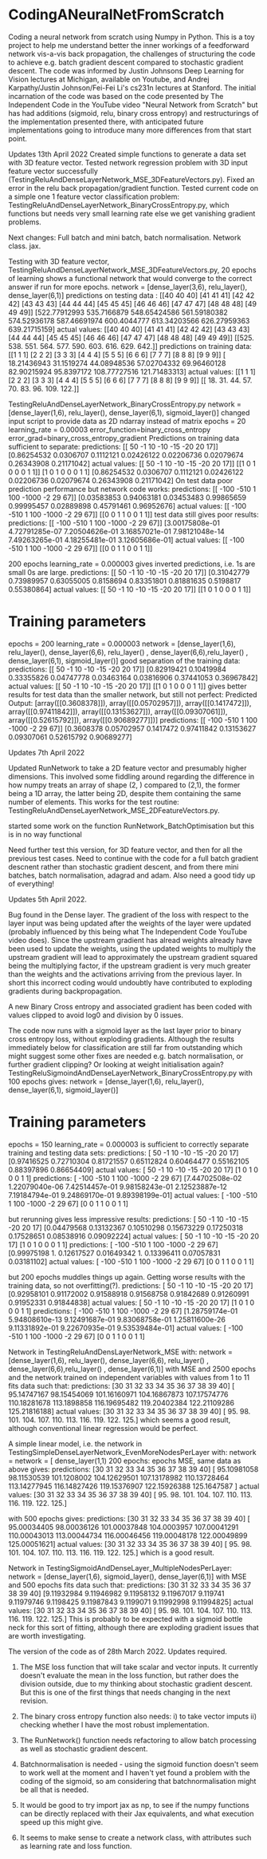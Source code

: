 # CodingANeuralNetFromScratch
 Coding a neural network from scratch using Numpy in Python.
 This is a toy project to help me understand better the inner workings of a feedforward network vis-a-vis back propagation, the challenges of structuring the code to achieve e.g. batch gradient descent compared to stochastic gradient descent. 
The code was informed by Justin Johnsons Deep Learning for Vision lectures at Michigan, available on Youtube,
and Andrej Karpathy/Justin Johnson/Fei-Fei Li's cs231n lectures at Stanford. 
The initial incarnation of the code was based on the code presented by The Independent Code in the YouTube video "Neural Network from Scratch" but has
had additions (sigmoid, relu, binary cross entropy) and restructurings of the implementation presented there, with anticipated future implementations going to introduce many more differences from that start point.

Updates 13th April 2022
Created simple functions to generate a data set with 3D feature vector.
Tested network regression problem with 3D input feature vector successfully (TestingReluAndDenseLayerNetwork_MSE_3DFeatureVectors.py). 
Fixed an error in the relu back propagation/gradient function.
Tested current code on a simple one 1 feature vector classification problem:
TestingReluAndDenseLayerNetwork_BinaryCrossEntropy.py, which functions but needs very
small learning rate else we get vanishing gradient problems. 

Next changes: Full batch and mini batch, batch normalisation. Network class. jax.

Testing with 3D feature vector, TestingReluAndDenseLayerNetwork_MSE_3DFeatureVectors.py, 20 epochs of learning shows a functional network that would converge to the correct answer if run for more epochs. 
network = [dense_layer(3,6), relu_layer(),  dense_layer(6,1)]
predictions on testing data : [[40 40 40]
 [41 41 41]
 [42 42 42]
 [43 43 43]
 [44 44 44]
 [45 45 45]
 [46 46 46]
 [47 47 47]
 [48 48 48]
 [49 49 49]] [522.77912993 535.7166879  548.65424586 561.59180382 574.52936178
 587.46691974 600.4044777  613.34203566 626.27959363 639.21715159]
actual values: [[40 40 40]
 [41 41 41]
 [42 42 42]
 [43 43 43]
 [44 44 44]
 [45 45 45]
 [46 46 46]
 [47 47 47]
 [48 48 48]
 [49 49 49]] [[525. 538. 551. 564. 577. 590. 603. 616. 629. 642.]]
predictions on training data: [[1 1 1]
 [2 2 2]
 [3 3 3]
 [4 4 4]
 [5 5 5]
 [6 6 6]
 [7 7 7]
 [8 8 8]
 [9 9 9]] [ 18.21436943  31.1519274   44.08948536  57.02704332  69.96460128
  82.90215924  95.8397172  108.77727516 121.71483313]
actual values: [[1 1 1]
 [2 2 2]
 [3 3 3]
 [4 4 4]
 [5 5 5]
 [6 6 6]
 [7 7 7]
 [8 8 8]
 [9 9 9]] [[ 18.  31.  44.  57.  70.  83.  96. 109. 122.]]



TestingReluAndDenseLayerNetwork_BinaryCrossEntropy.py
network = [dense_layer(1,6), relu_layer(), dense_layer(6,1), sigmoid_layer()]
changed input script to provide data as 2D ndarray instead of matrix
epochs = 20
learning_rate = 0.00003
error_function=binary_cross_entropy  
error_grad=binary_cross_entropy_gradient
Predictions on training data sufficient to separate:
predictions: [[ 50  -1  10 -10 -15 -20  20  17]] [0.86254532 0.0306707  0.1112121  0.02426122 0.02206736 0.02079674
 0.26343908 0.21171042]
actual values: [[ 50  -1  10 -10 -15 -20  20  17]] [[1 0 1 0 0 0 1 1]]
[1 0 1 0 0 0 1 1] [0.86254532 0.0306707  0.1112121  0.02426122 0.02206736 0.02079674
 0.26343908 0.21171042]
 On test data poor prediction performance but network code works:
 predictions: [[ -100  -510     1   100 -1000    -2    29    67]] [0.03583853 0.94063181 0.03453483 0.99865659 0.99995457 0.02889898
 0.45791461 0.96952676]
actual values: [[ -100  -510     1   100 -1000    -2    29    67]] [[0 0 1 1 0 0 1 1]]
test data still gives poor results:
predictions: [[ -100  -510     1   100 -1000    -2    29    67]] [3.00175808e-01 4.72791285e-07 7.20504626e-01 3.16857021e-01
 7.98121048e-14 7.49263265e-01 4.18255481e-01 3.12605686e-01]
actual values: [[ -100  -510     1   100 -1000    -2    29    67]] [[0 0 1 1 0 0 1 1]]


200 epochs
learning_rate = 0.000003
gives inverted predictions, i.e. 1s are small 0s are large.
predictions: [[ 50  -1  10 -10 -15 -20  20  17]] [0.31042779 0.73989957 0.63055005 0.8158694  0.83351801 0.81881635
 0.5198817  0.55380864]
actual values: [[ 50  -1  10 -10 -15 -20  20  17]] [[1 0 1 0 0 0 1 1]]

# Training parameters
epochs = 200
learning_rate = 0.000003
network = [dense_layer(1,6), relu_layer(), dense_layer(6,6), relu_layer() , dense_layer(6,6),relu_layer() , dense_layer(6,1), sigmoid_layer()]
good separation of the training data:
predictions: [[ 50  -1  10 -10 -15 -20  20  17]] [0.82919421 0.10419984 0.33355826 0.04747778 0.03463164 0.03816906
 0.37441053 0.36967842]
actual values: [[ 50  -1  10 -10 -15 -20  20  17]] [[1 0 1 0 0 0 1 1]]
gives better results for test data than the smaller network, but still not perfect:
 Predicted Output: [array([[0.3608378]]), array([[0.05702957]]), array([[0.1417472]]), array([[0.97411842]]), array([[0.13153627]]), array([[0.09307061]]), array([[0.52615792]]), array([[0.90689277]])]
predictions: [[ -100  -510     1   100 -1000    -2    29    67]] [0.3608378  0.05702957 0.1417472  0.97411842 0.13153627 0.09307061
 0.52615792 0.90689277]

Updates 7th April 2022

Updated RunNetwork to take a 2D feature vector and presumably higher dimensions. This involved some fiddling around regarding the difference in how numpy treats an array of shape (2, ) compared to (2,1), the former being a 1D array, the latter being 2D, despite them containing the same number of elements. This works for the test routine:
TestingReluAndDenseLayerNetwork_MSE_2DFeatureVectors.py.

started some work on the function RunNetwork_BatchOptimisation but this is in no way functional

Need further test this version, for 3D feature vector, and then for all the previous test cases. 
Need to continue with the code for a full batch gradient descnent rather than stochastic gradient descent, and from there mini batches, batch normalisation, adagrad and adam.
Also need a good tidy up of everything! 


Updates 5th April 2022.

Bug found in the Dense layer. The gradient of the loss with respect to the layer input was being updated after the weights of the layer were updated (probably influenced by this being what The Independent Code YouTube video does). Since the upstream gradient has alread weights already  have been   used to update the weights, using the updated weights to multiply the upstream gradient will lead to approximately the upstream gradient squared being the multiplying factor, if the upstream gradient is very much greater than the weights and the activations arriving from the previous layer. In short this incorrect coding would undoubtly have contributed to exploding gradients during backpropagation. 

A new Binary Cross entropy and associated gradient has been coded with values clipped to avoid log0 and division by 0 issues. 

The code now runs with a sigmoid layer as the last layer prior to binary cross entropy loss, without exploding gradients. Although the results
immediately below for classification are still far from outstanding which might suggest some other fixes are needed e.g. batch normalisation, or further gradient clipping? Or looking at weight initialisation again? 
TestingReluSigmoindAndDenseLayerNetwork_BinaryCrossEntropy.py with 100 epochs gives:
network = [dense_layer(1,6), relu_layer(), dense_layer(6,1), sigmoid_layer()]
# Training parameters
epochs = 150
learning_rate = 0.000003
is sufficient to correctly separate training and testing data sets:
predictions: [ 50  -1  10 -10 -15 -20  20  17] [0.97416525 0.72710304 0.81721557 0.65112824 0.60464477 0.55162105
 0.88397896 0.86654409]
actual values: [ 50  -1  10 -10 -15 -20  20  17] [1 0 1 0 0 0 1 1]
predictions: [ -100  -510     1   100 -1000    -2    29    67] [7.44702508e-02 1.22079040e-06 7.42514457e-01 9.98158243e-01
 2.12523887e-12 7.19184794e-01 9.24869170e-01 9.89398199e-01]
actual values: [ -100  -510     1   100 -1000    -2    29    67] [0 0 1 1 0 0 1 1]

but rerunning gives less impressive results: 
predictions: [ 50  -1  10 -10 -15 -20  20  17] [0.04479568 0.13132367 0.10510298 0.15673229 0.17250318 0.17528651
 0.08538916 0.09092224]
actual values: [ 50  -1  10 -10 -15 -20  20  17] [1 0 1 0 0 0 1 1]
predictions: [ -100  -510     1   100 -1000    -2    29    67] [0.99975198 1.         0.12617527 0.01649342 1.         0.13396411
 0.07057831 0.03181102]
actual values: [ -100  -510     1   100 -1000    -2    29    67] [0 0 1 1 0 0 1 1]

but 200 epochs muddles things up again. Getting worse results with the training data, so not overfitting(?).
predictions: [ 50  -1  10 -10 -15 -20  20  17] [0.92958101 0.91172002 0.91588918 0.91568758 0.91842689 0.91260991
 0.91952331 0.91844838]
actual values: [ 50  -1  10 -10 -15 -20  20  17] [1 0 1 0 0 0 1 1]
predictions: [ -100  -510     1   100 -1000    -2    29    67] [1.28759174e-01 5.94808610e-13 9.12491687e-01 9.83068758e-01
 1.25811600e-26 9.11331892e-01 9.22670935e-01 9.53539484e-01]
actual values: [ -100  -510     1   100 -1000    -2    29    67] [0 0 1 1 0 0 1 1]


Network in TestingReluAndDensLayerNetwork_MSE with: network = [dense_layer(1,6), relu_layer(), dense_layer(6,6), relu_layer() , dense_layer(6,6),relu_layer() , dense_layer(6,1)] with   MSE
and 2500 epochs and the network trained on independent variables with values from 1 to 11
fits data
such that: 
predictions: [30 31 32 33 34 35 36 37 38 39 40] [ 95.14747167  98.15454069 101.16160971 104.16867873 107.17574776
 110.18281678 113.1898858  116.19695482 119.20402384 122.21109286
 125.21816188]
actual values: [30 31 32 33 34 35 36 37 38 39 40] [ 95.  98. 101. 104. 107. 110. 113. 116. 119. 122. 125.]
which seems a good result, although conventional linear regression would be perfect.

A simple linear model, i.e. the
network in TestingSimpleDenseLayerNetwork_EvenMoreNodesPerLayer with: network = network = [ dense_layer(1,1)
200 epochs: epochs MSE, same data as above gives:
predictions: [30 31 32 33 34 35 36 37 38 39 40] [ 95.10981058  98.11530539 101.1208002  104.12629501 107.13178982
 110.13728464 113.14277945 116.14827426 119.15376907 122.15926388
 125.1647587 ]
actual values: [30 31 32 33 34 35 36 37 38 39 40] [ 95.  98. 101. 104. 107. 110. 113. 116. 119. 122. 125.]

with 500 epochs gives: 
predictions: [30 31 32 33 34 35 36 37 38 39 40] [ 95.00034405  98.00036126 101.00037848 104.0003957  107.00041291
 110.00043013 113.00044734 116.00046456 119.00048178 122.00049899
 125.00051621]
actual values: [30 31 32 33 34 35 36 37 38 39 40] [ 95.  98. 101. 104. 107. 110. 113. 116. 119. 122. 125.]
which is a good result.

Network in TestingSigmoidAndDenseLayer_MultipleNodesPerLayer: network = [dense_layer(1,6), sigmoid_layer(), dense_layer(6,1)] with MSE and 500 epochs 
fits data such that: 
predictions: [30 31 32 33 34 35 36 37 38 39 40] [9.11932984 9.11946982 9.11958132 9.11967017 9.119741   9.11979746
 9.1198425  9.11987843 9.1199071  9.11992998 9.11994825]
actual values: [30 31 32 33 34 35 36 37 38 39 40] [ 95.  98. 101. 104. 107. 110. 113. 116. 119. 122. 125.]
This is probably to be expected with a sigmoid bottle neck for this sort of fitting, although there are exploding gradient issues that are worth investigating.

 The version of the code as of 28th March 2022. Updates required. 
 1. The  MSE loss function that will take scalar and vector inputs. It currently doesn't evaluate the mean in the loss function, but rather does the division outside, due to my thinking about stochastic gradient descent. But this is one of the first things that needs changing in the next revision. 
 
 2. The binary cross entropy function also needs: i) to take vector imputs ii) checking whether I have the most robust implementation. 

 3. The RunNetwork() function needs refactoring to allow batch processing as well as stochastic gradient descent. 

 4. Batchnormalisation is needed - using the sigmoid function doesn't seem to work well at the moment and I haven't yet found a problem with the coding of the sigmoid, so am considering that batchnormalisation might be all that is needed. 

 5. It would be good to try import jax as np, to see if the numpy functions can be directly replaced with their Jax equivalents, and what execution speed up this might give. 

 6. It seems to make sense to create a network class, with attributes such as learning rate and loss function.
